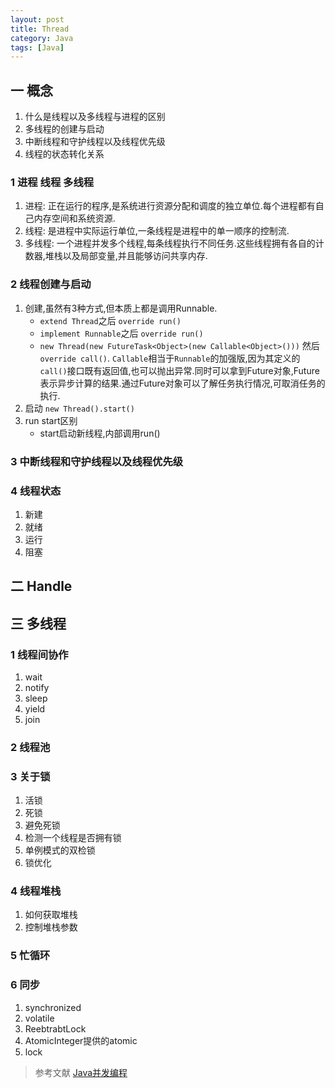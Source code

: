 ```yaml
---
layout: post
title: Thread
category: Java
tags: [Java]
---
```



## 一 概念
1. 什么是线程以及多线程与进程的区别
2. 多线程的创建与启动
3. 中断线程和守护线程以及线程优先级
4. 线程的状态转化关系

### 1 进程 线程 多线程 
1. 进程: 正在运行的程序,是系统进行资源分配和调度的独立单位.每个进程都有自己内存空间和系统资源.
2. 线程: 是进程中实际运行单位,一条线程是进程中的单一顺序的控制流.
3. 多线程: 一个进程并发多个线程,每条线程执行不同任务.这些线程拥有各自的计数器,堆栈以及局部变量,并且能够访问共享内存.

### 2 线程创建与启动
1. 创建,虽然有3种方式,但本质上都是调用Runnable.
	* `extend Thread`之后 `override run()`
	* `implement Runnable`之后 `override run()`
	* `new Thread(new FutureTask<Object>(new Callable<Object>()))` 然后`override call()`. `Callable`相当于`Runnable`的加强版,因为其定义的`call()`接口既有返回值,也可以抛出异常.同时可以拿到Future对象,Future表示异步计算的结果.通过Future对象可以了解任务执行情况,可取消任务的执行.
2. 启动 `new Thread().start()`
3. run start区别
	* start启动新线程,内部调用run()

### 3 中断线程和守护线程以及线程优先级


### 4 线程状态
1. 新建
2. 就绪
3. 运行
4. 阻塞

## 二 Handle


## 三 多线程
### 1 线程间协作
1. wait
2. notify
3. sleep
4. yield
5. join

### 2 线程池

### 3 关于锁
1. 活锁
2. 死锁
3. 避免死锁
4. 检测一个线程是否拥有锁
5. 单例模式的双检锁
6. 锁优化

### 4 线程堆栈
1. 如何获取堆栈
2. 控制堆栈参数

### 5 忙循环

### 6 同步
1. synchronized
2. volatile
3. ReebtrabtLock
4. AtomicInteger提供的atomic
5. lock



> 参考文献
[Java并发编程](http://www.cnblogs.com/paddix/)
